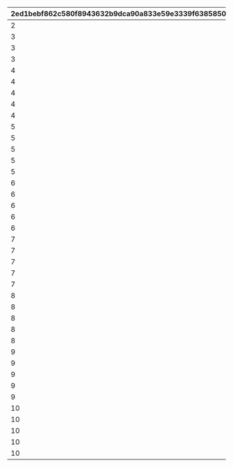 |2ed1bebf862c580f8943632b9dca90a833e59e3339f63858505cedc80f153305|3929aabb797ff5bfb92b6b992b9592030268ebc71c03afa7695729e4740f2c26|82dc8786f3a1539b2f7fbe4b93f537676360ea23c08ebda425119e0787470a05|258b5206ea02e0d049ba5c77e65e8c26d90920d00a4dfba3fcf78c81aad768bc|
| --- | --- | --- | --- |
|2|1|20|20|
|3|1|30|30|
|3|2|80|50|
|3|3|160|80|
|4|1|60|60|
|4|2|160|100|
|4|3|340|180|
|4|4|700|360|
|4|5|1200|500|
|5|1|100|100|
|5|2|260|160|
|5|3|540|280|
|5|4|1020|480|
|5|5|1800|780|
|6|1|100|100|
|6|2|260|160|
|6|3|540|280|
|6|4|1020|480|
|6|5|1800|780|
|7|1|100|100|
|7|2|260|160|
|7|3|540|280|
|7|4|1020|480|
|7|5|1800|780|
|8|1|100|100|
|8|2|260|160|
|8|3|540|280|
|8|4|1020|480|
|8|5|1800|780|
|9|1|100|100|
|9|2|260|160|
|9|3|540|280|
|9|4|1020|480|
|9|5|1800|780|
|10|1|100|100|
|10|2|260|160|
|10|3|540|280|
|10|4|1020|480|
|10|5|1800|780|